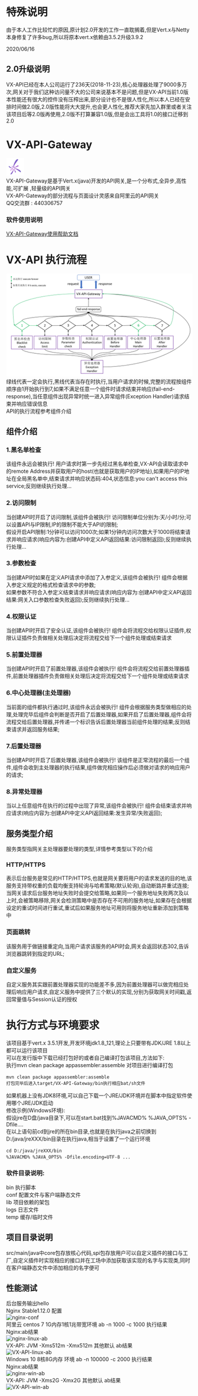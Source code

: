 # 特殊说明
由于本人工作比较忙的原因,原计划2.0开发的工作一直耽搁着,但是Vert.x与Netty本身修复了许多bug,所以将原本vert.x依赖由3.5.2升级3.9.2

2020/06/16

## 2.0升级说明
VX-API已经在本人公司运行了236天(2018-11-23),核心处理器处理了9000多万次,网关对于我们这种访问量不大的公司来说基本不是问题,但是VX-API当前1.0版本性能还有很大的控件没有压榨出来,部分设计也不是很人性化,所以本人已经在安排时间做2.0版,2.0版性能将大大提升,也会更人性化,推荐大家先加入群里或者关注该项目后等2.0版再使用,2.0版不打算兼容1.0版,但是会出工具将1.0的接口迁移到2.0

# VX-API-Gateway
![logo](https://raw.githubusercontent.com/shenzhenMirren/MyGithubResources/master/image/VX-API-Gateway-Logo_small.png)<br/>
VX-API-Gateway是基于Vert.x(java)开发的API网关,是一个分布式,全异步,高性能,可扩展 ,轻量级的API网关<br/>
VX-API-Gateway的部分流程与页面设计灵感来自阿里云的API网关<br/>
QQ交流群 : 440306757<br/>
### 软件使用说明
[VX-API-Gateway使用帮助文档](http://mirren.gitee.io/vx-api-gateway-doc/)<br/>
# VX-API 执行流程
![flowchart](https://raw.githubusercontent.com/shenzhenMirren/MyGithubResources/master/image/VX-API-Gateway-flowchart.png)
<br>
绿线代表一定会执行,黑线代表当存在时执行,当用户请求的时候,完整的流程按组件顺序由1开始执行到7,如果不满足任意一个组件时请求结束并响应(fail-end-response),当任意组件出现异常时统一进入异常组件(Exception Handler)请求结束并响应错误信息
<br>
API的执行流程参考组件介绍
## 组件介绍
### 1.黑名单检查 
该组件永远会被执行! 用户请求时第一步先经过黑名单检查,VX-API会读取请求中的remote Address并获取用户的host(也就是获取用户的IP地址),如果用户的IP地址在全局黑名单中,结束请求并响应状态码:404,状态信息:you can't access this service;反则继续执行处理...
### 2.访问限制
当创建API时开启了访问限制,该组件会被执行! 访问限制单位分别为:天/小时/分;可以设置API与IP限制,IP的限制不能大于API的限制;<br>
假设开启API限制:1分钟可以访问1000次;如果1分钟内访问次数大于1000将结束请求并响应请求(响应内容为:创建API中定义API返回结果:访问限制返回);反则继续执行处理...
### 3.参数检查
当创建API时如果在定义API请求中添加了入参定义,该组件会被执行! 组件会根据入参定义规定的格式检查请求中的参数;<br>
如果参数不符合入参定义结束请求并响应请求(响应内容为:创建API中定义API返回结果:网关入口参数检查失败返回);反则继续执行处理...
### 4.权限认证
当创建API时开启了安全认证,该组件会被执行! 组件会将流程交给权限认证插件,权限认证插件负责做相关处理后决定将流程交给下一个组件处理或结束请求
### 5.前置处理器
当创建API时开启了前置处理器,该组件会被执行! 组件会将流程交给前置处理器插件,前置处理器插件负责做相关处理后决定将流程交给下一个组件处理或结束请求
### 6.中心处理器(主处理器)
当前面的组件都执行通过时,该组件永远会被执行! 组件会根据服务类型做相应的处理,处理完毕后组件会判断是否开启了后置处理器,如果开启了后置处理器,组件会将流程交给后置处理器,并传递一个标识告诉后置处理器当前组件处理的结果;反则结束请求并返回服务结果;
### 7.后置处理器
当创建API时开启了后置处理器,该组件会被执行! 该组件是正常流程的最后一个组件,组件会收到主处理器的执行结果,组件做完相应操作后必须做对请求的响应用户的请求;
### 8.异常处理器
当以上任意组件在执行的过程中出现了异常,该组件会被执行! 组件会结束请求并响应请求(响应内容为:创建API中定义API返回结果:发生异常/失败返回);
## 服务类型介绍
服务类型指网关主处理器要处理的类型,详情参考类型以下的介绍
### HTTP/HTTPS
表示后台服务是常见的HTTP/HTTPS,也就是网关要将用户的请求发送的目的地,该服务支持带权重的负载均衡支持轮询与哈希策略(默认轮询),自动断路并重试连接;当网关请求后台服务地址失败时会提交给策略,如果同一个服务地址失败两次及以上时,会被策略移除,网关会检测策略中是否存在不可用的服务地址,如果存在会根据设定的重试时间进行重试,重试后如果服务地址可用则将服务地址重新添加到策略中
### 页面跳转 
该服务用于做链接重定向,当用户请求该服务的API时会,网关会返回状态302,告诉浏览器跳转到指定的URL;
### 自定义服务 
自定义服务其实跟前置处理器实现的功能差不多,因为前置处理器可以做完相应处理后响应用户请求,自定义服务中提供了三个默认的实现,分别为获取网关时间戳,返回常量值与Session认证的授权

# 执行方式与环境要求
该项目基于vert.x 3.5.1开发,开发环境jdk1.8_121,理论上只要带有JDK/JRE 1.8以上都可以运行该项目<br/>
可以在发行版中下载已经打包好的或者自己编译打包该项目,方法如下:<br/>
执行mvn clean package appassembler:assemble 对项目进行编译打包<br/>
```html
mvn clean package appassembler:assemble
打包完毕后进入target/VX-API-Gateway/bin执行相应bat/sh文件
```
如果机器上没有JDK8环境,可以自己下载一个JRE/JDK环境并在脚本中指定软件使用哪个JRE/JDK启动<br/>
 修改示例(Windows环境):<br/>
假设jre在D盘/java目录下,可以在start.bat找到%JAVACMD% %JAVA_OPTS% -Dfile....<br/>
在以上语句前cd到jre的所在bin目录,也就是在执行java之前切换到D:/java/jreXXX/bin目录在执行java,相当于设置了一个运行环境<br/>
```html
cd D:/java/jreXXX/bin
%JAVACMD% %JAVA_OPTS% -Dfile.encoding=UTF-8 ...
```
### 软件目录说明:
bin 执行脚本<br/>
conf 配置文件与客户端静态文件<br/>
lib 项目依赖的架包<br/>
logs 日志文件<br/>
temp 缓存/临时文件<br/>
## 项目目录说明
src/main/java中core包存放核心代码,spi包存放用户可以自定义插件的接口与工厂,自定义插件时实现相应的接口并在工场中添加获取该实现的名字与实现类,同时在客户端静态文件中添加相应的名字便可<br/>
## 性能测试
 后台服务输出hello<br/>
Nginx Stable1.12.0 配置<br/>
![nginx-conf](http://mirren.gitee.io/vx-api-gateway-doc/image/other/nginx-conf.png)
<br>
阿里云 centos 7 1G内存1核1兆带宽环境 ab -n 1000 -c 1000 执行结果<br/>
Nginx:ab结果<br/>
![nginx-linux-ab](http://mirren.gitee.io/vx-api-gateway-doc/image/other/linux-1c1n1gnqcq-nginx.png)<br>
VX-API: JVM -Xms512m -Xmx512m 其他默认 ab结果<br>
![VX-API-linux-ab](http://mirren.gitee.io/vx-api-gateway-doc/image/other/linux-1c1n1gnqcq-vx-xsm-512m.png)<br>
Windows 10 8核8G内存 环境 ab -n 100000 -c 2000 执行结果<br>
Nginx:ab结果<br>
![nginx-win-ab](http://mirren.gitee.io/vx-api-gateway-doc/image/other/win-8g8cn10wc2q-nginx.png)<br>
VX-API: JVM -Xms2G -Xmx2G 其他默认 ab结果<br/>
![VX-API-win-ab](http://mirren.gitee.io/vx-api-gateway-doc/image/other/win-8g8cn10wc2q-vx-xsm-2g.png)<br>
